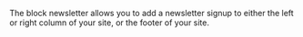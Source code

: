 The block newsletter allows you to add a newsletter signup to either the left or right column of your site, or the footer of your site.